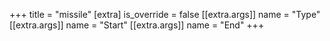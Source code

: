 +++
title = "missile"
[extra]
is_override = false
[[extra.args]]
name = "Type"
[[extra.args]]
name = "Start"
[[extra.args]]
name = "End"
+++